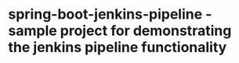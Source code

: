 # spring-boot-jenkins-pipeline - sample project for demonstrating the jenkins pipeline functionality
